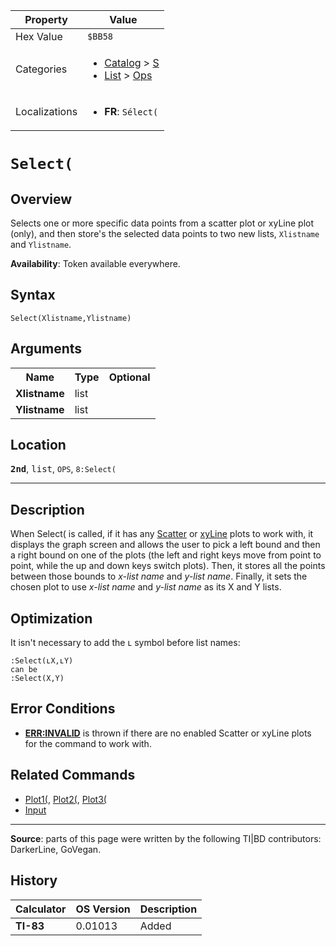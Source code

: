 | Property      | Value |
|---------------|-------|
| Hex Value     | `$BB58`|
| Categories    | <ul><li>[Catalog](<../categories/Catalog.md>) > [S](<../categories/Catalog.md#S>)</li><li>[List](<../categories/List.md>) > [Ops](<../categories/List.md#Ops>)</li></ul> |
| Localizations | <ul><li><b>FR</b>: `Sélect(`</li></ul> |

# `Select(`

## Overview
Selects one or more specific data points from a scatter plot or xyLine plot (only), and then store's the selected data points to two new lists, `Xlistname` and `Ylistname`.


<b>Availability</b>: Token available everywhere.

## Syntax
`Select(Xlistname,Ylistname)`

## Arguments
<table>
<tr><th>Name</th><th>Type</th><th>Optional</th></tr>

<tr><td><b>Xlistname</b></td><td>list</td><td></td></tr>

<tr><td><b>Ylistname</b></td><td>list</td><td></td></tr>

</table>

## Location
<tt><kbd><b>2nd</b></kbd></tt>, <kbd>list</kbd>, `OPS`, `8:Select(`
<hr>

## Description

When Select( is called, if it has any [Scatter](plotn#scatter) or [xyLine](plotn#xyline) plots to work with, it displays the graph screen and allows the user to pick a left bound and then a right bound on one of the plots (the left and right keys move from point to point, while the up and down keys switch plots). Then, it stores all the points between those bounds to _x-list name_ and _y-list name_. Finally, it sets the chosen plot to use _x-list name_ and _y-list name_ as its X and Y lists.

## Optimization

It isn't necessary to add the ʟ symbol before list names:

```ti-basic
:Select(ʟX,ʟY)
can be
:Select(X,Y)
```

## Error Conditions

*   **[ERR:INVALID](errors#invalid)** is thrown if there are no enabled Scatter or xyLine plots for the command to work with.

## Related Commands

*   [Plot1(](plotn), [Plot2(](plotn), [Plot3(](plotn)
*   [Input](Input.md)

* * *

**Source**: parts of this page were written by the following TI|BD contributors: DarkerLine, GoVegan.

## History
| Calculator | OS Version | Description |
|------------|------------|-------------|
| <b>TI-83</b> | 0.01013 | Added |


